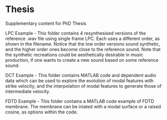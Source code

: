 # Thesis
Supplementary content for PhD Thesis

LPC Example - 
This folder contains 4 resynthesised versions of the reference .wav file using single frame LPC. Each uses a different order, as shown in the filename. Notice that the low order versions sound synthetic, and the higher order ones become close to the reference sound. Note that the synthetic recreations could be aesthetically desirable in music production, if one wants to create a new sound based on some reference sound.

DCT Example - 
This folder contains MATLAB code and dependent audio data which can be used to explore the evolution of modal features with strike velocity, and the interpolation of modal features to generate those of intermediate velocity.

FDTD Example - 
This folder contains a MATLAB code example of FDTD membrane. The membrane can be iniated with a modal surface or a raised cosine, as options within the code.
